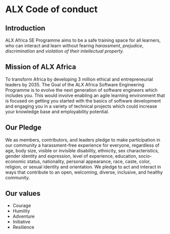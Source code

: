 # ALX Code of conduct

## Introduction

  ALX Africa SE Programme aims to be a safe training space for all learners, who can interact and learn without fearing _harassment_, _prejudice_, _discrimination_ and _violation of their intellectual property._

## Mission of ALX Africa
To transform Africa by developing 3 million ethical and entrepreneurial leaders by 2035. The Goal of the ALX Africa Software Engineering Programme is to evolve the next generation of software engineers which includes you. This would involve enabling an agile learning environment that is focused on getting you started with the basics of software development and engaging you in a variety of technical projects which could increase your knowledge base and employability potential.

## Our Pledge
We as members, contributors, and leaders pledge to make participation in our community a harassment-free experience for everyone, regardless of age, body size, visible or invisible disability, ethnicity, sex characteristics, gender identity and expression, level of experience, education, socio-economic status, nationality, personal appearance, race, caste, color, religion, or sexual identity and orientation. We pledge to act and interact in ways that contribute to an open, welcoming, diverse, inclusive, and healthy community.

## Our values
* Courage
* Humility
* Adventure
* Initiative
* Resilience

